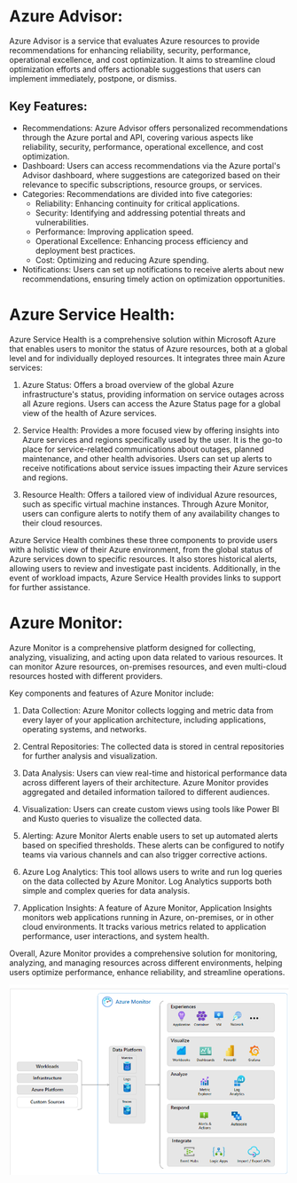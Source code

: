 # Azure Advisor:
 
Azure Advisor is a service that evaluates Azure resources to provide recommendations for enhancing reliability, security, performance, operational excellence, and cost optimization. It aims to streamline cloud optimization efforts and offers actionable suggestions that users can implement immediately, postpone, or dismiss.
 
## Key Features:
- Recommendations: Azure Advisor offers personalized recommendations through the Azure portal and API, covering various aspects like reliability, security, performance, operational excellence, and cost optimization.
- Dashboard: Users can access recommendations via the Azure portal's Advisor dashboard, where suggestions are categorized based on their relevance to specific subscriptions, resource groups, or services.
- Categories: Recommendations are divided into five categories:
  - Reliability: Enhancing continuity for critical applications.
  - Security: Identifying and addressing potential threats and vulnerabilities.
  - Performance: Improving application speed.
  - Operational Excellence: Enhancing process efficiency and deployment best practices.
  - Cost: Optimizing and reducing Azure spending.
- Notifications: Users can set up notifications to receive alerts about new recommendations, ensuring timely action on optimization opportunities.
 
# Azure Service Health:
 
Azure Service Health is a comprehensive solution within Microsoft Azure that enables users to monitor the status of Azure resources, both at a global level and for individually deployed resources. It integrates three main Azure services:
 
1. Azure Status: Offers a broad overview of the global Azure infrastructure's status, providing information on service outages across all Azure regions. Users can access the Azure Status page for a global view of the health of Azure services.
  
2. Service Health: Provides a more focused view by offering insights into Azure services and regions specifically used by the user. It is the go-to place for service-related communications about outages, planned maintenance, and other health advisories. Users can set up alerts to receive notifications about service issues impacting their Azure services and regions.
  
3. Resource Health: Offers a tailored view of individual Azure resources, such as specific virtual machine instances. Through Azure Monitor, users can configure alerts to notify them of any availability changes to their cloud resources.
  
Azure Service Health combines these three components to provide users with a holistic view of their Azure environment, from the global status of Azure services down to specific resources. It also stores historical alerts, allowing users to review and investigate past incidents. Additionally, in the event of workload impacts, Azure Service Health provides links to support for further assistance.
 
 
 
# Azure Monitor:
 
Azure Monitor is a comprehensive platform designed for collecting, analyzing, visualizing, and acting upon data related to various resources. It can monitor Azure resources, on-premises resources, and even multi-cloud resources hosted with different providers.
 
Key components and features of Azure Monitor include:
 
1. Data Collection: Azure Monitor collects logging and metric data from every layer of your application architecture, including applications, operating systems, and networks.
 
2. Central Repositories: The collected data is stored in central repositories for further analysis and visualization.
 
3. Data Analysis: Users can view real-time and historical performance data across different layers of their architecture. Azure Monitor provides aggregated and detailed information tailored to different audiences.
 
4. Visualization: Users can create custom views using tools like Power BI and Kusto queries to visualize the collected data.
 
5. Alerting: Azure Monitor Alerts enable users to set up automated alerts based on specified thresholds. These alerts can be configured to notify teams via various channels and can also trigger corrective actions.
 
6. Azure Log Analytics: This tool allows users to write and run log queries on the data collected by Azure Monitor. Log Analytics supports both simple and complex queries for data analysis.
 
7. Application Insights: A feature of Azure Monitor, Application Insights monitors web applications running in Azure, on-premises, or in other cloud environments. It tracks various metrics related to application performance, user interactions, and system health.
 
Overall, Azure Monitor provides a comprehensive solution for monitoring, analyzing, and managing resources across different environments, helping users optimize performance, enhance reliability, and streamline operations.
 
![monitor](../Pictures/monitor.png)